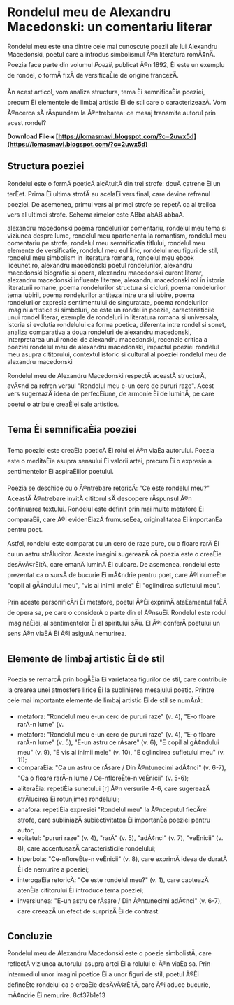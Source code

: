 # Rondelul meu de Alexandru Macedonski: un comentariu literar
 
Rondelul meu este una dintre cele mai cunoscute poezii ale lui Alexandru Macedonski, poetul care a introdus simbolismul Ã®n literatura romÃ¢nÄ. Poezia face parte din volumul *Poezii*, publicat Ã®n 1892, Èi este un exemplu de rondel, o formÄ fixÄ de versificaÈie de origine francezÄ.
 
Ãn acest articol, vom analiza structura, tema Èi semnificaÈia poeziei, precum Èi elementele de limbaj artistic Èi de stil care o caracterizeazÄ. Vom Ã®ncerca sÄ rÄspundem la Ã®ntrebarea: ce mesaj transmite autorul prin acest rondel?
 
**Download File ⚹ [https://lomasmavi.blogspot.com/?c=2uwx5d](https://lomasmavi.blogspot.com/?c=2uwx5d)**


 
## Structura poeziei
 
Rondelul este o formÄ poeticÄ alcÄtuitÄ din trei strofe: douÄ catrene Èi un terÈet. Prima Èi ultima strofÄ au acelaÈi vers final, care devine refrenul poeziei. De asemenea, primul vers al primei strofe se repetÄ ca al treilea vers al ultimei strofe. Schema rimelor este ABba abAB abbaA.
 
alexandru macedonski poema rondelurilor comentariu,  rondelul meu tema si viziunea despre lume,  rondelul meu apartenenta la romantism,  rondelul meu comentariu pe strofe,  rondelul meu semnificatia titlului,  rondelul meu elemente de versificatie,  rondelul meu eul liric,  rondelul meu figuri de stil,  rondelul meu simbolism in literatura romana,  rondelul meu ebook liceunet.ro,  alexandru macedonski poetul rondelurilor,  alexandru macedonski biografie si opera,  alexandru macedonski curent literar,  alexandru macedonski influente literare,  alexandru macedonski rol in istoria literaturii romane,  poema rondelurilor structura si cicluri,  poema rondelurilor tema iubirii,  poema rondelurilor antiteza intre ura si iubire,  poema rondelurilor expresia sentimentului de singuratate,  poema rondelurilor imagini artistice si simboluri,  ce este un rondel in poezie,  caracteristicile unui rondel literar,  exemple de rondeluri in literatura romana si universala,  istoria si evolutia rondelului ca forma poetica,  diferenta intre rondel si sonet,  analiza comparativa a doua rondeluri de alexandru macedonski,  interpretarea unui rondel de alexandru macedonski,  recenzie critica a poeziei rondelul meu de alexandru macedonski,  impactul poeziei rondelul meu asupra cititorului,  contextul istoric si cultural al poeziei rondelul meu de alexandru macedonski
 
Rondelul meu de Alexandru Macedonski respectÄ aceastÄ structurÄ, avÃ¢nd ca refren versul "Rondelul meu e-un cerc de pururi raze". Acest vers sugereazÄ ideea de perfecÈiune, de armonie Èi de luminÄ, pe care poetul o atribuie creaÈiei sale artistice.
 
## Tema Èi semnificaÈia poeziei
 
Tema poeziei este creaÈia poeticÄ Èi rolul ei Ã®n viaÈa autorului. Poezia este o meditaÈie asupra sensului Èi valorii artei, precum Èi o expresie a sentimentelor Èi aspiraÈiilor poetului.
 
Poezia se deschide cu o Ã®ntrebare retoricÄ: "Ce este rondelul meu?" AceastÄ Ã®ntrebare invitÄ cititorul sÄ descopere rÄspunsul Ã®n continuarea textului. Rondelul este definit prin mai multe metafore Èi comparaÈii, care Ã®i evidenÈiazÄ frumuseÈea, originalitatea Èi importanÈa pentru poet.
 
Astfel, rondelul este comparat cu un cerc de raze pure, cu o floare rarÄ Èi cu un astru strÄlucitor. Aceste imagini sugereazÄ cÄ poezia este o creaÈie desÄvÃ¢rÈitÄ, care emanÄ luminÄ Èi culoare. De asemenea, rondelul este prezentat ca o sursÄ de bucurie Èi mÃ¢ndrie pentru poet, care Ã®l numeÈte "copil al gÃ¢ndului meu", "vis al inimii mele" Èi "oglindirea sufletului meu".
 
Prin aceste personificÄri Èi metafore, poetul Ã®Èi exprimÄ ataÈamentul faÈÄ de opera sa, pe care o considerÄ o parte din el Ã®nsuÈi. Rondelul este rodul imaginaÈiei, al sentimentelor Èi al spiritului sÄu. El Ã®i conferÄ poetului un sens Ã®n viaÈÄ Èi Ã®i asigurÄ nemurirea.
 
## Elemente de limbaj artistic Èi de stil
 
Poezia se remarcÄ prin bogÄÈia Èi varietatea figurilor de stil, care contribuie la crearea unei atmosfere lirice Èi la sublinierea mesajului poetic. Printre cele mai importante elemente de limbaj artistic Èi de stil se numÄrÄ:
 
- metafora: "Rondelul meu e-un cerc de pururi raze" (v. 4), "E-o floare rarÄ-n lume" (v.
- metafora: "Rondelul meu e-un cerc de pururi raze" (v. 4), "E-o floare rarÄ-n lume" (v. 5), "E-un astru ce rÄsare" (v. 6), "E copil al gÃ¢ndului meu" (v. 9), "E vis al inimii mele" (v. 10), "E oglindirea sufletului meu" (v. 11);
- comparaÈia: "Ca un astru ce rÄsare / Din Ã®ntunecimi adÃ¢nci" (v. 6-7), "Ca o floare rarÄ-n lume / Ce-nfloreÈte-n veÈnicii" (v. 5-6);
- aliteraÈia: repetiÈia sunetului [r] Ã®n versurile 4-6, care sugereazÄ strÄlucirea Èi rotunjimea rondelului;
- anafora: repetiÈia expresiei "Rondelul meu" la Ã®nceputul fiecÄrei strofe, care subliniazÄ subiectivitatea Èi importanÈa poeziei pentru autor;
- epitetul: "pururi raze" (v. 4), "rarÄ" (v. 5), "adÃ¢nci" (v. 7), "veÈnicii" (v. 8), care accentueazÄ caracteristicile rondelului;
- hiperbola: "Ce-nfloreÈte-n veÈnicii" (v. 8), care exprimÄ ideea de duratÄ Èi de nemurire a poeziei;
- interogaÈia retoricÄ: "Ce este rondelul meu?" (v. 1), care capteazÄ atenÈia cititorului Èi introduce tema poeziei;
- inversiunea: "E-un astru ce rÄsare / Din Ã®ntunecimi adÃ¢nci" (v. 6-7), care creeazÄ un efect de surprizÄ Èi de contrast.

## Concluzie
 
Rondelul meu de Alexandru Macedonski este o poezie simbolistÄ, care reflectÄ viziunea autorului asupra artei Èi a rolului ei Ã®n viaÈa sa. Prin intermediul unor imagini poetice Èi a unor figuri de stil, poetul Ã®Èi defineÈte rondelul ca o creaÈie desÄvÃ¢rÈitÄ, care Ã®i aduce bucurie, mÃ¢ndrie Èi nemurire.
 8cf37b1e13
 

